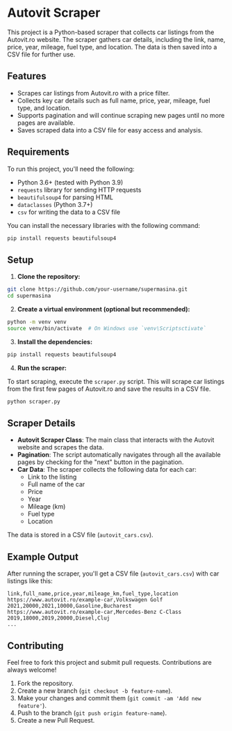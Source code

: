 
# Autovit Scraper

This project is a Python-based scraper that collects car listings from the Autovit.ro website. The scraper gathers car details, including the link, name, price, year, mileage, fuel type, and location. The data is then saved into a CSV file for further use.

## Features

- Scrapes car listings from Autovit.ro with a price filter.
- Collects key car details such as full name, price, year, mileage, fuel type, and location.
- Supports pagination and will continue scraping new pages until no more pages are available.
- Saves scraped data into a CSV file for easy access and analysis.

## Requirements

To run this project, you'll need the following:

- Python 3.6+ (tested with Python 3.9)
- `requests` library for sending HTTP requests
- `beautifulsoup4` for parsing HTML
- `dataclasses` (Python 3.7+)
- `csv` for writing the data to a CSV file

You can install the necessary libraries with the following command:

```bash
pip install requests beautifulsoup4
```

## Setup

1. **Clone the repository:**

```bash
git clone https://github.com/your-username/supermasina.git
cd supermasina
```

2. **Create a virtual environment (optional but recommended):**

```bash
python -m venv venv
source venv/bin/activate  # On Windows use `venv\Scriptsctivate`
```

3. **Install the dependencies:**

```bash
pip install requests beautifulsoup4
```

4. **Run the scraper:**

To start scraping, execute the `scraper.py` script. This will scrape car listings from the first few pages of Autovit.ro and save the results in a CSV file.

```bash
python scraper.py
```

## Scraper Details

- **Autovit Scraper Class**: The main class that interacts with the Autovit website and scrapes the data.
- **Pagination**: The script automatically navigates through all the available pages by checking for the "next" button in the pagination.
- **Car Data**: The scraper collects the following data for each car:
  - Link to the listing
  - Full name of the car
  - Price
  - Year
  - Mileage (km)
  - Fuel type
  - Location

The data is stored in a CSV file (`autovit_cars.csv`).

## Example Output

After running the scraper, you'll get a CSV file (`autovit_cars.csv`) with car listings like this:

```csv
link,full_name,price,year,mileage_km,fuel_type,location
https://www.autovit.ro/example-car,Volkswagen Golf 2021,20000,2021,10000,Gasoline,Bucharest
https://www.autovit.ro/example-car,Mercedes-Benz C-Class 2019,18000,2019,20000,Diesel,Cluj
...
```

## Contributing

Feel free to fork this project and submit pull requests. Contributions are always welcome!

1. Fork the repository.
2. Create a new branch (`git checkout -b feature-name`).
3. Make your changes and commit them (`git commit -am 'Add new feature'`).
4. Push to the branch (`git push origin feature-name`).
5. Create a new Pull Request.

